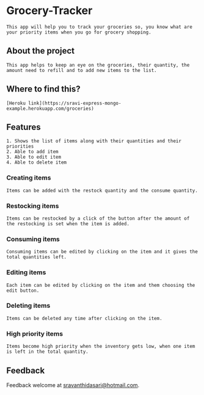 # Grocery-Tracker
    
    This app will help you to track your groceries so, you know what are your priority items when you go for grocery shopping.

## About the project
    
    This app helps to keep an eye on the groceries, their quantity, the amount need to refill and to add new items to the list.

## Where to find this?

    [Heroku link](https://sravi-express-mongo-example.herokuapp.com/groceries)

## Features
    
    1. Shows the list of items along with their quantities and their priorities
    2. Able to add item
    3. Able to edit item
    4. Able to delete item
    
### Creating items
    
    Items can be added with the restock quantity and the consume quantity. 

### Restocking items

    Items can be restocked by a click of the button after the amount of the restocking is set when the item is added. 

### Consuming items

    Consuming items can be edited by clicking on the item and it gives the total quantities left.

### Editing items

    Each item can be edited by clicking on the item and them choosing the edit button.

### Deleting items

    Items can be deleted any time after clicking on the item. 

### High priority items

    Items become high priority when the inventory gets low, when one item is left in the total quantity. 

## Feedback

Feedback welcome at [sravanthidasari@hotmail.com](mailto:sravanthidasari@hotmail.com).
